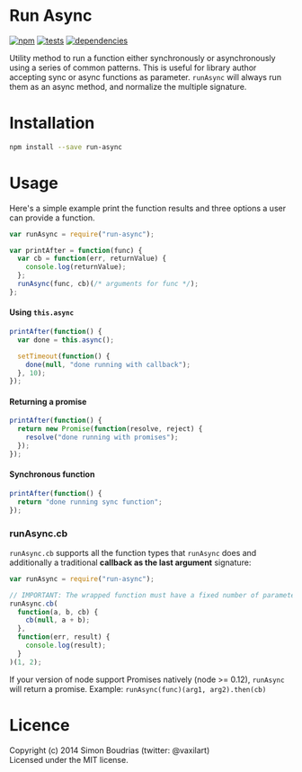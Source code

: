 # Run Async

[![npm](https://badge.fury.io/js/run-async.svg)](http://badge.fury.io/js/run-async) [![tests](https://travis-ci.org/SBoudrias/run-async.svg?branch=master)](http://travis-ci.org/SBoudrias/run-async) [![dependencies](https://david-dm.org/SBoudrias/run-async.svg?theme=shields.io)](https://david-dm.org/SBoudrias/run-async)

Utility method to run a function either synchronously or asynchronously using a series of common patterns. This is useful for library author accepting sync or async functions as parameter. `runAsync` will always run them as an async method, and normalize the multiple signature.

# Installation

```bash
npm install --save run-async
```

# Usage

Here's a simple example print the function results and three options a user can provide a function.

```js
var runAsync = require("run-async");

var printAfter = function(func) {
  var cb = function(err, returnValue) {
    console.log(returnValue);
  };
  runAsync(func, cb)(/* arguments for func */);
};
```

#### Using `this.async`

```js
printAfter(function() {
  var done = this.async();

  setTimeout(function() {
    done(null, "done running with callback");
  }, 10);
});
```

#### Returning a promise

```js
printAfter(function() {
  return new Promise(function(resolve, reject) {
    resolve("done running with promises");
  });
});
```

#### Synchronous function

```js
printAfter(function() {
  return "done running sync function";
});
```

### runAsync.cb

`runAsync.cb` supports all the function types that `runAsync` does and additionally a traditional **callback as the last argument** signature:

```js
var runAsync = require("run-async");

// IMPORTANT: The wrapped function must have a fixed number of parameters.
runAsync.cb(
  function(a, b, cb) {
    cb(null, a + b);
  },
  function(err, result) {
    console.log(result);
  }
)(1, 2);
```

If your version of node support Promises natively (node >= 0.12), `runAsync` will return a promise. Example: `runAsync(func)(arg1, arg2).then(cb)`

# Licence

Copyright (c) 2014 Simon Boudrias (twitter: @vaxilart)  
Licensed under the MIT license.
